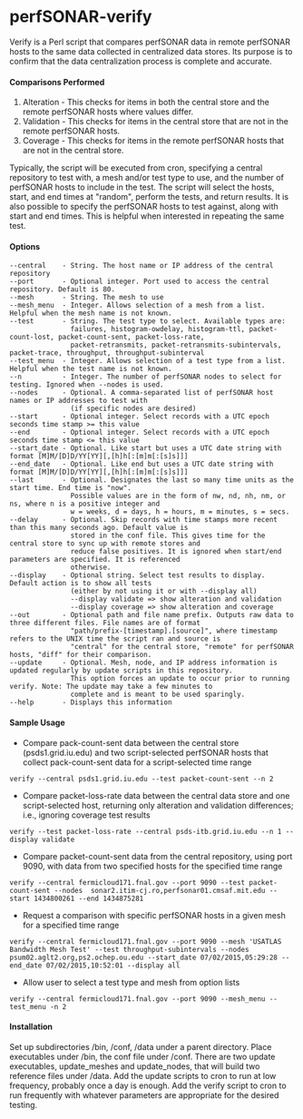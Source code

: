 # perfSONAR-verify
Verify is a Perl script that compares perfSONAR data in remote perfSONAR hosts to the same data collected in centralized data stores. Its purpose is to confirm that the data centralization process is complete and accurate.

#### Comparisons Performed  
1) Alteration - This checks for items in both the central store and the remote perfSONAR hosts where values differ.  
2) Validation - This checks for items in the central store that are not in the remote perfSONAR hosts.  
3) Coverage - This checks for items in the remote perfSONAR hosts that are not in the central store.

Typically, the script will be executed from cron, specifying a central repository to test with, a mesh and/or test type to use, and the number of perfSONAR hosts to include in the test. The script will select the hosts, start, and end times at "random", perform the tests, and return results. It is also possible to specify the perfSONAR hosts to test against, along with start and end times. This is helpful when interested in repeating the same test.

#### Options
```
--central    - String. The host name or IP address of the central repository  
--port       - Optional integer. Port used to access the central repository. Default is 80. 
--mesh       - String. The mesh to use  
--mesh_menu  - Integer. Allows selection of a mesh from a list. Helpful when the mesh name is not known.
--test       - String. The test type to select. Available types are:
               failures, histogram-owdelay, histogram-ttl, packet-count-lost, packet-count-sent, packet-loss-rate,
               packet-retransmits, packet-retransmits-subintervals, packet-trace, throughput, throughput-subinterval
--test_menu  - Integer. Allows selection of a test type from a list. Helpful when the test name is not known.
--n          - Integer. The number of perfSONAR nodes to select for testing. Ignored when --nodes is used.
--nodes      - Optional. A comma-separated list of perfSONAR host names or IP addresses to test with
               (if specific nodes are desired)
--start      - Optional integer. Select records with a UTC epoch seconds time stamp >= this value
--end        - Optional integer. Select records with a UTC epoch seconds time stamp <= this value
--start_date - Optional. Like start but uses a UTC date string with format [M]M/[D]D/YY[YY][,[h]h[:[m]m[:[s]s]]]
--end_date   - Optional. Like end but uses a UTC date string with format [M]M/[D]D/YY[YY][,[h]h[:[m]m[:[s]s]]]
--last       - Optional. Designates the last so many time units as the start time. End time is "now".
               Possible values are in the form of nw, nd, nh, nm, or ns, where n is a positive integer and
               w = weeks, d = days, h = hours, m = minutes, s = secs.
--delay      - Optional. Skip records with time stamps more recent than this many seconds ago. Default value is
               stored in the conf file. This gives time for the central store to sync up with remote stores and
               reduce false positives. It is ignored when start/end parameters are specified. It is referenced
               otherwise.
--display    - Optional string. Select test results to display. Default action is to show all tests
               (either by not using it or with --display all)
               --display validate => show alteration and validation
               --display coverage => show alteration and coverage
--out        - Optional path and file name prefix. Outputs raw data to three different files. File names are of format
               "path/prefix-[timestamp].[source]", where timestamp refers to the UNIX time the script ran and source is
               "central" for the central store, "remote" for perfSONAR hosts, "diff" for their comparison.
--update     - Optional. Mesh, node, and IP address information is updated regularly by update scripts in this repository.
               This option forces an update to occur prior to running verify. Note: The update may take a few minutes to
               complete and is meant to be used sparingly.
--help       - Displays this information
```

#### Sample Usage  
- Compare pack-count-sent data between the central store (psds1.grid.iu.edu) and two script-selected perfSONAR hosts that collect pack-count-sent data for a script-selected time range  
```
verify --central psds1.grid.iu.edu --test packet-count-sent --n 2
```

- Compare packet-loss-rate data between the central data store and one script-selected host, returning only alteration and validation differences; i.e., ignoring coverage test results  
```
verify --test packet-loss-rate --central psds-itb.grid.iu.edu --n 1 --display validate
```

- Compare packet-count-sent data from the central repository, using port 9090, with data from two specified hosts for the specified time range  
```
verify --central fermicloud171.fnal.gov --port 9090 --test packet-count-sent --nodes  sonar2.itim-cj.ro,perfsonar01.cmsaf.mit.edu --start 1434800261 --end 1434875281
```

- Request a comparison with specific perfSONAR hosts in a given mesh for a specified time range  
```
verify --central fermicloud171.fnal.gov --port 9090 --mesh 'USATLAS Bandwidth Mesh Test' --test throughput-subintervals --nodes psum02.aglt2.org,ps2.ochep.ou.edu --start_date 07/02/2015,05:29:28 --end_date 07/02/2015,10:52:01 --display all
```

- Allow user to select a test type and mesh from option lists  
```
verify --central fermicloud171.fnal.gov --port 9090 --mesh_menu --test_menu -n 2
```

#### Installation
Set up subdirectories /bin, /conf, /data under a parent directory. Place executables under /bin, the conf file under /conf.
There are two update executables, update_meshes and update_nodes, that will build two reference files under /data.
Add the update scripts to cron to run at low frequency, probably once a day is enough.
Add the verify script to cron to run frequently with whatever parameters are appropriate for the desired testing.
